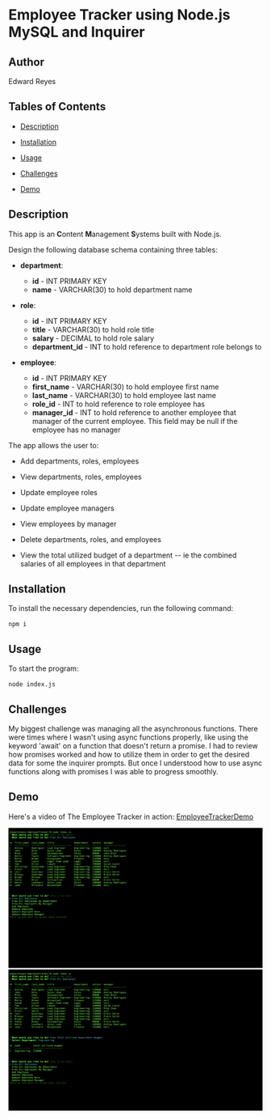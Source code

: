 # Employee Tracker using Node.js MySQL and Inquirer

## Author
Edward Reyes

## Tables of Contents

* [Description](#description)

* [Installation](#installation)

* [Usage](#usage)

* [Challenges](#challenges)

* [Demo](#questions)

## Description

This app is an **C**ontent **M**anagement **S**ystems built with Node.js. 

Design the following database schema containing three tables:
* **department**:

  * **id** - INT PRIMARY KEY
  * **name** - VARCHAR(30) to hold department name

* **role**:

  * **id** - INT PRIMARY KEY
  * **title** -  VARCHAR(30) to hold role title
  * **salary** -  DECIMAL to hold role salary
  * **department_id** -  INT to hold reference to department role belongs to

* **employee**:

  * **id** - INT PRIMARY KEY
  * **first_name** - VARCHAR(30) to hold employee first name
  * **last_name** - VARCHAR(30) to hold employee last name
  * **role_id** - INT to hold reference to role employee has
  * **manager_id** - INT to hold reference to another employee that manager of the current employee. This field may be null if the employee has no manager

The app allows the user to:

  * Add departments, roles, employees

  * View departments, roles, employees

  * Update employee roles

  * Update employee managers

  * View employees by manager

  * Delete departments, roles, and employees

  * View the total utilized budget of a department -- ie the combined salaries of all employees in that department

## Installation

To install the necessary dependencies, run the following command:

```
npm i
```

## Usage

To start the program: 

```
node index.js
```

## Challenges

My biggest challenge was managing all the asynchronous functions. There were times where I wasn't using async functions properly, like
using the keyword 'await' on a function that doesn't return a promise. I had to review how promises worked and how to utilize them in order
to get the desired data for some the inquirer prompts. But once I understood how to use async functions along with promises I was able to
progress smoothly.

## Demo 
Here's a video of The Employee Tracker in action: [EmployeeTrackerDemo](https://www.youtube.com/watch?v=C0KIq9OwxxA&feature=youtu.be)

![main](./assets/main.png)
![budget](./assets/budget.png)
